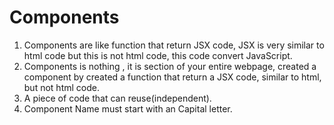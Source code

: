 # Components

1. Components are like function that return JSX code, JSX is very similar to html code but this is not html code, this code convert JavaScript.
2. Components is nothing , it is section of your entire webpage, created a component by created a function that return a JSX code, similar to html, but not html code.
3. A piece of code that can reuse(independent).
4. Component Name must start with an Capital letter.
<!-- 

SYNTAX:

    function App(){
        return (
            <h1> </h1>
            <div> </div>
        )
    }

 -->
